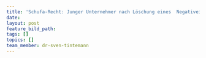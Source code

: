 ```yaml
---
title: 'Schufa-Recht: Junger Unternehmer nach Löschung eines  Negativeintrages der Santander Consumer Bank AG wieder kreditwürdig'
date:
layout: post
feature_bild_path:
tags: []
topics: []
team_member: dr-sven-tintemann
---
```

